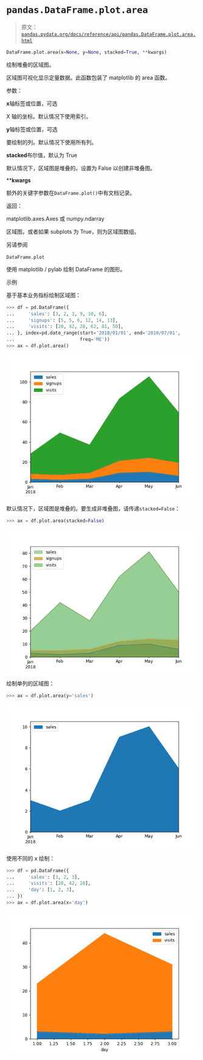 # `pandas.DataFrame.plot.area`

> 原文：[`pandas.pydata.org/docs/reference/api/pandas.DataFrame.plot.area.html`](https://pandas.pydata.org/docs/reference/api/pandas.DataFrame.plot.area.html)

```py
DataFrame.plot.area(x=None, y=None, stacked=True, **kwargs)
```

绘制堆叠的区域图。

区域图可视化显示定量数据。此函数包装了 matplotlib 的 area 函数。

参数：

**x**轴标签或位置，可选

X 轴的坐标。默认情况下使用索引。

**y**轴标签或位置，可选

要绘制的列。默认情况下使用所有列。

**stacked**布尔值，默认为 True

默认情况下，区域图是堆叠的。设置为 False 以创建非堆叠图。

****kwargs**

额外的关键字参数在`DataFrame.plot()`中有文档记录。

返回：

matplotlib.axes.Axes 或 numpy.ndarray

区域图，或者如果 subplots 为 True，则为区域图数组。

另请参阅

`DataFrame.plot`

使用 matplotlib / pylab 绘制 DataFrame 的图形。

示例

基于基本业务指标绘制区域图：

```py
>>> df = pd.DataFrame({
...     'sales': [3, 2, 3, 9, 10, 6],
...     'signups': [5, 5, 6, 12, 14, 13],
...     'visits': [20, 42, 28, 62, 81, 50],
... }, index=pd.date_range(start='2018/01/01', end='2018/07/01',
...                        freq='ME'))
>>> ax = df.plot.area() 
```

![../../_images/pandas-DataFrame-plot-area-1.png](img/582cb5a6feed9357c0e08374eb7af43c.png)

默认情况下，区域图是堆叠的。要生成非堆叠图，请传递`stacked=False`：

```py
>>> ax = df.plot.area(stacked=False) 
```

![../../_images/pandas-DataFrame-plot-area-2.png](img/98b0f541e2bb9466f27843d08b7d98d7.png)

绘制单列的区域图：

```py
>>> ax = df.plot.area(y='sales') 
```

![../../_images/pandas-DataFrame-plot-area-3.png](img/69426aab36d4fbf46ea6c8a02a22c855.png)

使用不同的 x 绘制：

```py
>>> df = pd.DataFrame({
...     'sales': [3, 2, 3],
...     'visits': [20, 42, 28],
...     'day': [1, 2, 3],
... })
>>> ax = df.plot.area(x='day') 
```

![../../_images/pandas-DataFrame-plot-area-4.png](img/46f230a85f0eac9cd0f5d8165c6d4a46.png)
